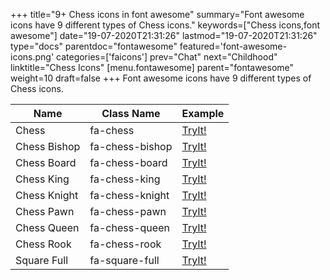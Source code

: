 +++
title="9+ Chess icons in font awesome"
summary="Font awesome icons have 9 different types of Chess icons."
keywords=["Chess icons,font awesome"]
date="19-07-2020T21:31:26"
lastmod="19-07-2020T21:31:26"
type="docs"
parentdoc="fontawesome"
featured='font-awesome-icons.png'
categories=['faicons']
prev="Chat"
next="Childhood"
linktitle="Chess Icons"
[menu.fontawesome]
parent="fontawesome"
weight=10
draft=false
+++
Font awesome icons have 9 different types of Chess icons.<div class='table-responsive'><table class='table'><thead><tr><th>Name</th><th>Class Name</th><th>Example</th></tr></thead><tbody><tr><td><i class="fas fa-chess"></i>Chess</td><td>fa-chess</td><td><a href='https://www.angularjswiki.com/fontawesome/fa-chess/' target='_blank'>TryIt!</a></td></tr><tr><td><i class="fas fa-chess-bishop"></i>Chess Bishop</td><td>fa-chess-bishop</td><td><a href='https://www.angularjswiki.com/fontawesome/fa-chess-bishop/' target='_blank'>TryIt!</a></td></tr><tr><td><i class="fas fa-chess-board"></i>Chess Board</td><td>fa-chess-board</td><td><a href='https://www.angularjswiki.com/fontawesome/fa-chess-board/' target='_blank'>TryIt!</a></td></tr><tr><td><i class="fas fa-chess-king"></i>Chess King</td><td>fa-chess-king</td><td><a href='https://www.angularjswiki.com/fontawesome/fa-chess-king/' target='_blank'>TryIt!</a></td></tr><tr><td><i class="fas fa-chess-knight"></i>Chess Knight</td><td>fa-chess-knight</td><td><a href='https://www.angularjswiki.com/fontawesome/fa-chess-knight/' target='_blank'>TryIt!</a></td></tr><tr><td><i class="fas fa-chess-pawn"></i>Chess Pawn</td><td>fa-chess-pawn</td><td><a href='https://www.angularjswiki.com/fontawesome/fa-chess-pawn/' target='_blank'>TryIt!</a></td></tr><tr><td><i class="fas fa-chess-queen"></i>Chess Queen</td><td>fa-chess-queen</td><td><a href='https://www.angularjswiki.com/fontawesome/fa-chess-queen/' target='_blank'>TryIt!</a></td></tr><tr><td><i class="fas fa-chess-rook"></i>Chess Rook</td><td>fa-chess-rook</td><td><a href='https://www.angularjswiki.com/fontawesome/fa-chess-rook/' target='_blank'>TryIt!</a></td></tr><tr><td><i class="fas fa-square-full"></i>Square Full</td><td>fa-square-full</td><td><a href='https://www.angularjswiki.com/fontawesome/fa-square-full/' target='_blank'>TryIt!</a></td></tr></tbody></table></div>
